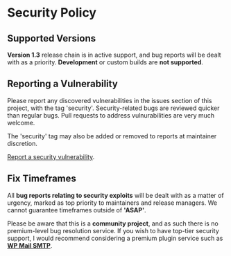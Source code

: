 # Security Policy

## Supported Versions

**Version 1.3** release chain is in active support, and bug reports will be dealt with as a priority. **Development** or custom builds are **not supported**.

## Reporting a Vulnerability

Please report any discovered vulnerabilities in the issues section of this project, with the tag 'security'. Security-related bugs are reviewed quicker than regular bugs. Pull requests to address vulnurabilities are very much welcome.

The 'security' tag may also be added or removed to reports at maintainer discretion.

[Report a security vulnerability](https://github.com/soup-bowl/wp-simple-smtp/issues/new?assignees=&labels=bug,security&template=bug_report.md&title=).

## Fix Timeframes

All **bug reports relating to security exploits** will be dealt with as a matter of urgency, marked as top priority to maintainers and release managers. We cannot guarantee timeframes outside of **'ASAP'**.

Please be aware that this is a **community project**, and as such there is no premium-level bug resolution service. If you wish to have top-tier security support, I would recommend considering a premium plugin service such as **[WP Mail SMTP](https://wordpress.org/plugins/wp-mail-smtp/)**.
